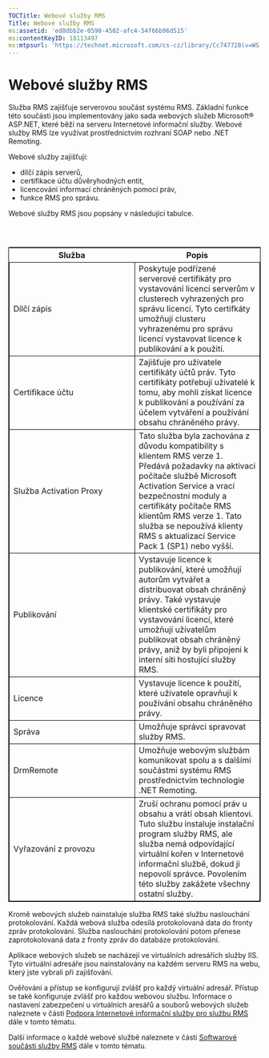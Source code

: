 ```yaml
---
TOCTitle: Webové služby RMS
Title: Webové služby RMS
ms:assetid: 'ed8dbb2e-0590-4502-afc4-54f66b96d515'
ms:contentKeyID: 18113497
ms:mtpsurl: 'https://technet.microsoft.com/cs-cz/library/Cc747728(v=WS.10)'
---
```


Webové služby RMS
=================

Služba RMS zajišťuje serverovou součást systému RMS. Základní funkce této součásti jsou implementovány jako sada webových služeb Microsoft® ASP.NET, které běží na serveru Internetové informační služby. Webové služby RMS lze využívat prostřednictvím rozhraní SOAP nebo .NET Remoting.

Webové služby zajišťují:

-   dílčí zápis serverů,
-   certifikace účtu důvěryhodných entit,
-   licencování informací chráněných pomocí práv,
-   funkce RMS pro správu.

Webové služby RMS jsou popsány v následující tabulce.

###  

 
<table style="border:1px solid black;">
<colgroup>
<col width="50%" />
<col width="50%" />
</colgroup>
<thead>
<tr class="header">
<th>Služba</th>
<th>Popis</th>
</tr>
</thead>
<tbody>
<tr class="odd">
<td style="border:1px solid black;">Dílčí zápis</td>
<td style="border:1px solid black;">Poskytuje podřízené serverové certifikáty pro vystavování licencí serverům v clusterech vyhrazených pro správu licencí. Tyto certifkáty umožňují clusteru vyhrazenému pro správu licencí vystavovat licence k publikování a k použití.</td>
</tr>
<tr class="even">
<td style="border:1px solid black;">Certifikace účtu</td>
<td style="border:1px solid black;">Zajišťuje pro uživatele certifikáty účtů práv. Tyto certifikáty potřebují uživatelé k tomu, aby mohli získat licence k publikování a používání za účelem vytváření a používání obsahu chráněného právy.</td>
</tr>
<tr class="odd">
<td style="border:1px solid black;">Služba Activation Proxy</td>
<td style="border:1px solid black;">Tato služba byla zachována z důvodu kompatibility s klientem RMS verze 1. Předává požadavky na aktivaci počítače službě Microsoft Activation Service a vrací bezpečnostní moduly a certifikáty počítače RMS klientům RMS verze 1. Tato služba se nepoužívá klienty RMS s aktualizací Service Pack 1 (SP1) nebo vyšší.</td>
</tr>
<tr class="even">
<td style="border:1px solid black;">Publikování</td>
<td style="border:1px solid black;">Vystavuje licence k publikování, které umožňují autorům vytvářet a distribuovat obsah chráněný právy. Také vystavuje klientské certifikáty pro vystavování licencí, které umožňují uživatelům publikovat obsah chráněný právy, aniž by byli připojeni k interní síti hostující služby RMS.</td>
</tr>
<tr class="odd">
<td style="border:1px solid black;">Licence</td>
<td style="border:1px solid black;">Vystavuje licence k použití, které uživatele opravňují k používání obsahu chráněného právy.</td>
</tr>
<tr class="even">
<td style="border:1px solid black;">Správa</td>
<td style="border:1px solid black;">Umožňuje správci spravovat služby RMS.</td>
</tr>
<tr class="odd">
<td style="border:1px solid black;">DrmRemote</td>
<td style="border:1px solid black;">Umožňuje webovým službám komunikovat spolu a s dalšími součástmi systému RMS prostřednictvím technologie .NET Remoting.</td>
</tr>
<tr class="even">
<td style="border:1px solid black;">Vyřazování z provozu</td>
<td style="border:1px solid black;">Zruší ochranu pomocí práv u obsahu a vrátí obsah klientovi. Tuto službu instaluje instalační program služby RMS, ale služba nemá odpovídající virtuální kořen v Internetové informační službě, dokud ji nepovolí správce. Povolením této služby zakážete všechny ostatní služby.</td>
</tr>
</tbody>
</table>
  
Kromě webových služeb nainstaluje služba RMS také službu naslouchání protokolování. Každá webová služba odesílá protokolovaná data do fronty zpráv protokolování. Služba naslouchání protokolování potom přenese zaprotokolovaná data z fronty zpráv do databáze protokolování.
  
Aplikace webových služeb se nacházejí ve virtuálních adresářích služby IIS. Tyto virtuální adresáře jsou nainstalovány na každém serveru RMS na webu, který jste vybrali při zajišťování.
  
Ověřování a přístup se konfigurují zvlášť pro každý virtuální adresář. Přístup se také konfiguruje zvlášť pro každou webovou službu. Informace o nastavení zabezpečení u virtuálních aresářů a souborů webových služeb naleznete v části [Podpora Internetové informační služby pro službu RMS](https://technet.microsoft.com/bd4dc69f-1e4e-4e95-9ae2-c925d8a14d4c) dále v tomto tématu.
  
Další informace o každé webové službě naleznete v části [Softwarové součásti služby RMS](https://technet.microsoft.com/e38a840e-f390-48fd-8354-50108a64f5ca) dále v tomto tématu.

